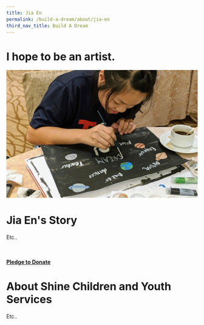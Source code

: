```yaml
---
title: Jia En
permalink: /build-a-dream/about/jia-en
third_nav_title: Build A Dream
---
```

# I hope to be an artist.  
<a href="www.marinabaysands.com/artsciencemuseum"> <img src="/images/Jia_En.jpg" /></a>
# Jia En's Story

Etc.. 

<br>
<font color="orangered"><b><br><a href="www.marinabaysands.com/artsciencemuseum">Pledge to Donate</a></b></font>
<br>
      
# About Shine Children and Youth Services 
  
Etc..

